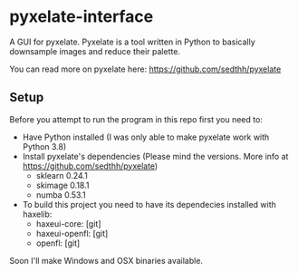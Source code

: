 # pyxelate-interface
A GUI for pyxelate. Pyxelate is a tool written in Python to basically downsample images and reduce their palette.

You can read more on pyxelate here: https://github.com/sedthh/pyxelate

## Setup
Before you attempt to run the program in this repo first you need to:
- Have Python installed (I was only able to make pyxelate work with Python 3.8)
- Install pyxelate's dependencies (Please mind the versions. More info at https://github.com/sedthh/pyxelate)
  - sklearn 0.24.1
  - skimage 0.18.1
  - numba 0.53.1
- To build this project you need to have its dependecies installed with haxelib:
  - haxeui-core: [git]
  - haxeui-openfl: [git]
  - openfl: [git]
  
Soon I'll make Windows and OSX binaries available.
